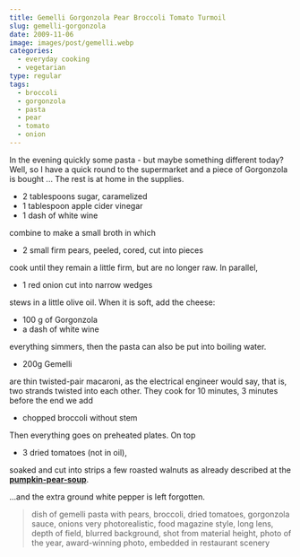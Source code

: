 ```yaml
---
title: Gemelli Gorgonzola Pear Broccoli Tomato Turmoil
slug: gemelli-gorgonzola
date: 2009-11-06
image: images/post/gemelli.webp
categories: 
  - everyday cooking
  - vegetarian
type: regular
tags: 
  - broccoli
  - gorgonzola
  - pasta
  - pear
  - tomato
  - onion
---
```


In the evening quickly some pasta - but maybe something different today? Well, so I have a quick round to the supermarket and a piece of Gorgonzola is bought ... The rest is at home in the supplies.

* 2 tablespoons sugar, caramelized 
* 1 tablespoon apple cider vinegar 
* 1 dash of white wine

combine to make a small broth in which
 
* 2 small firm pears, peeled, cored, cut into pieces

cook until they remain a little firm, but are no longer raw. In parallel, 

* 1 red onion cut into narrow wedges 

stews in a little olive oil. When it is soft, add the cheese:

* 100 g of Gorgonzola
* a dash of white wine

everything simmers, then the pasta can also be put into boiling water.

* 200g Gemelli

are thin twisted-pair macaroni, as the electrical engineer would say, that is, two strands twisted into each other. They cook for 10 minutes, 3 minutes before the end we add

* chopped broccoli without stem

Then everything goes on preheated plates. On top

* 3 dried tomatoes (not in oil), 

soaked and cut into strips a few roasted walnuts as already described at the **[pumpkin-pear-soup](../butternut-pear-soup)**.

...and the extra ground white pepper is left forgotten.

> dish of gemelli pasta with pears, broccoli, dried tomatoes, gorgonzola sauce, onions very photorealistic, food magazine style, long lens, depth of field, blurred background, shot from material height, photo of the year, award-winning photo, embedded in restaurant scenery